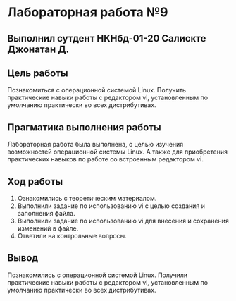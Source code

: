 # Лабораторная работа №9

## Выполнил сутдент НКНбд-01-20 Салискте Джонатан Д.

## Цель работы

Познакомиться с операционной системой Linux. Получить практические навыки работы с редактором vi, установленным по умолчанию практически во всех диcтрибутивах.

## Прагматика выполнения работы

Лабораторная работа была выполнена, с целью изучения возможностей операционной системы Linux. А также для приобретения практических навыков по работе со встроенным редактором vi.

## Ход работы

1. Ознакомились с теоретическим материалом.
2. Выполнили задание по использованию vi с целью создания и заполнения файла.
3. Выполнили задание по использованию vi для внесения и сохранения изменений в файле.
4. Ответили на контрольные вопросы.

## Вывод

Познакомились с операционной системой Linux. Получили практические навыки работы с редактором vi, установленным по умолчанию практически во всех дистрибутивах.
